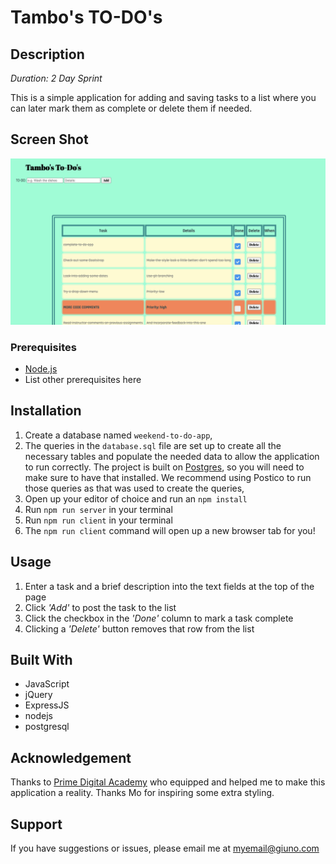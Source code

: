 # Tambo's TO-DO's

## Description

_Duration: 2 Day Sprint_

This is a simple application for adding and saving tasks to a list where you can later mark them as complete or delete them if needed.


## Screen Shot

![Main_Page](server/public/images/screenshot.png)


### Prerequisites

- [Node.js](https://nodejs.org/en/)
- List other prerequisites here

## Installation

1. Create a database named `weekend-to-do-app`,
2. The queries in the `database.sql` file are set up to create all the necessary tables and populate the needed data to allow the application to run correctly. The project is built on [Postgres](https://www.postgresql.org/download/), so you will need to make sure to have that installed. We recommend using Postico to run those queries as that was used to create the queries, 
3. Open up your editor of choice and run an `npm install`
4. Run `npm run server` in your terminal
5. Run `npm run client` in your terminal
6. The `npm run client` command will open up a new browser tab for you!

## Usage

1. Enter a task and a brief description into the text fields at the top of the page
2. Click *'Add'* to post the task to the list
3. Click the checkbox in the *'Done'* column to mark a task complete
4. Clicking a *'Delete'* button removes that row from the list


## Built With

- JavaScript
- jQuery
- ExpressJS
- nodejs
- postgresql

## Acknowledgement
Thanks to [Prime Digital Academy](www.primeacademy.io) who equipped and helped me to make this application a reality. Thanks Mo for inspiring some extra styling.

## Support
If you have suggestions or issues, please email me at [myemail@giuno.com](www.google.com)